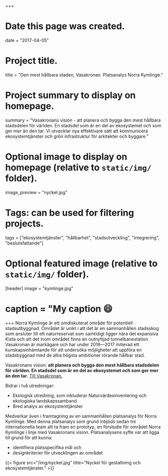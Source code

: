 +++
# Date this page was created.
date = "2017-04-05"

# Project title.
title = "Den mest hållbara staden, Vasakronan. Platsanalys Norra Kymlinge."

# Project summary to display on homepage.
summary = "Vasakronans vision - att planera och bygga den mest hållbara stadsdelen för världen. En stadsdel som är en del av ekosystemet och som ger mer än den tar. Vi utvecklar nya effektivare sätt att kommunicera ekosystemtjänster och grön infrastruktur för arkitekter och byggare."

# Optional image to display on homepage (relative to `static/img/` folder).
image_preview = "nyckel.jpg"

# Tags: can be used for filtering projects.
tags = ["ekosystemtjänster", "hållbarhet", "stadsutveckling", "integrering", "beslutsfattande"]

# Optional featured image (relative to `static/img/` folder).
[header]
image = "kymlinge.jpg"
# caption = "My caption :smile:

+++
Norra Kymlinge är ett omdiskuterat område för potentiell stadsutbyggnad. Området är unikt i att det är en sammanhållen stadsskog som ansluter till ett naturreservat som samtidigt ligger nära det expansiva Kista och att det inom området finns en outnyttjad tunnelbanestation. Vasakronan är markägare och har under 2016—2017 initierad ett kunskapsinhämtande för att undersöka möjligheter att uppföra en stadsbyggnad med de allra högsta ambitioner rörande hållbar stad. 

Vasakronans vision: **att planera och bygga den mest hållbara stadsdelen för världen. En stadsdel som är en del av ekosystemet och som ger mer än den tar**. [Till Vasakronan.](https://stadsutveckling.vasakronan.se/stockholm/norra-kymlinge-2) 

Bidrar i två utredningar:

- Ekologisk utredning, som inkluderar Naturvärdesinventering och ekologiska landskapssamband
- Bred analys av ekosystemtjänster

Medverkar även i framtagning av en sammanhållen platsanalys för Norra Kymlinge. Med denna platsanalys som grund inbjöds sedan tre internationella team att ta fram en prototyp, en förstudie för området Norra Kymlinge i linje med Vasakronans vision. Platsanalysens syfte var att ligga till grund för att kunna:

- identifiera platsspecifika mål och 
- designkriterier för utvecklingen av området

{{< figure src="/img/nyckel.jpg" title="Nyckel för gestaltning och ekosystemtjänster." >}}


